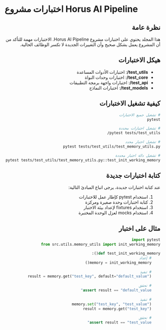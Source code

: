 # اختبارات مشروع Horus AI Pipeline

<div dir="rtl">

## نظرة عامة

هذا المجلد يحتوي على اختبارات مشروع Horus AI Pipeline. الاختبارات مهمة للتأكد من أن المشروع يعمل بشكل صحيح وأن التغييرات الجديدة لا تكسر الوظائف الحالية.

## هيكل الاختبارات

- **test_utils/**: اختبارات الأدوات المساعدة
- **test_core/**: اختبارات وحدات النواة
- **test_api/**: اختبارات واجهة برمجة التطبيقات
- **test_models/**: اختبارات النماذج

## كيفية تشغيل الاختبارات

```bash
# تشغيل جميع الاختبارات
pytest

# تشغيل اختبارات محددة
pytest tests/test_utils/

# تشغيل اختبار محدد
pytest tests/test_utils/test_memory_utils.py

# تشغيل دالة اختبار محددة
pytest tests/test_utils/test_memory_utils.py::test_init_working_memory
```

## كتابة اختبارات جديدة

عند كتابة اختبارات جديدة، يرجى اتباع المبادئ التالية:

1. استخدام pytest كإطار عمل للاختبارات
2. كتابة اختبارات وحدة صغيرة ومركزة
3. استخدام fixtures لإعداد بيئة الاختبار
4. استخدام mocks لعزل الوحدة المختبرة

## مثال على اختبار

```python
import pytest
from src.utils.memory_utils import init_working_memory

def test_init_working_memory():
    # إعداد
    memory = init_working_memory()
    
    # تنفيذ
    result = memory.get("test_key", default="default_value")
    
    # تحقق
    assert result == "default_value"
    
    # تنفيذ
    memory.set("test_key", "test_value")
    result = memory.get("test_key")
    
    # تحقق
    assert result == "test_value"
```

</div>

